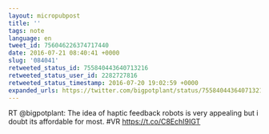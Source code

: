 ```yaml
---
layout: micropubpost
title: ''
tags: note
language: en
tweet_id: 756046226374717440
date: 2016-07-21 08:40:41 +0000
slug: '084041'
retweeted_status_id: 755840443640713216
retweeted_status_user_id: 2282727816
retweeted_status_timestamp: 2016-07-20 19:02:59 +0000
expanded_urls: https://twitter.com/bigpotplant/status/755840443640713217/video/1,https://twitter.com/bigpotplant/status/755840443640713217/video/1
---
```

RT @bigpotplant: The idea of haptic feedback robots is very appealing but i doubt its affordable for most. #VR https://t.co/C8EchI9IGT
